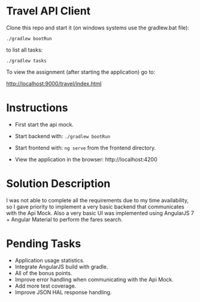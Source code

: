 Travel API Client 
=================

Clone this repo and start it (on windows systems use the gradlew.bat file):

`./gradlew bootRun`

to list all tasks:

`./gradlew tasks`

To view the assignment (after starting the application) go to:

[http://localhost:9000/travel/index.html](http://localhost:9000/travel/index.html)

Instructions 
=================

- First start the api mock.

- Start backend with: `./gradlew bootRun`

- Start frontend with: `ng serve` from the frontend directory.

- View the application in the browser: http://localhost:4200

Solution Description
=================
I was not able to complete all the requirements due to my time availability, so I gave priority
to implement a very basic backend that communicates with the Api Mock. 
Also a very basic UI was implemented using AngularJS 7 + Angular Material to perform the fares search.

Pending Tasks
=================
- Application usage statistics.
- Integrate AngularJS build with gradle.
- All of the bonus points.
- Improve error handling when communicating with the Api Mock.
- Add more test coverage.
- Improve JSON HAL response handling.
